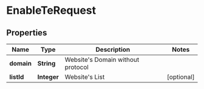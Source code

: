 

# EnableTeRequest


## Properties

| Name | Type | Description | Notes |
|------------ | ------------- | ------------- | -------------|
|**domain** | **String** | Website&#39;s Domain without protocol |  |
|**listId** | **Integer** | Website&#39;s List |  [optional] |



